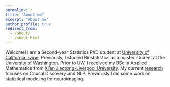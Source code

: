 ```yaml
---
permalink: /
title: "About me"
excerpt: "About me"
author_profile: true
redirect_from: 
  - /about/
  - /about.html
---
```


Welcome! I am a Second-year Statistics PhD student at [University of California Irvine](https://www.stat.uci.edu). Previously, I studied Biostatistics as a master student at the [University of Washington](https://www.biostat.washington.edu). Prior to UW, I received my BSc in Applied Mathematics from [Xi’an Jiaotong-Liverpool University](https://www.xjtlu.edu.cn/en/). My current [research](research) focuses on Causal Discovery and NLP. Previously I did some work on statistical modeling for neuroimaging.